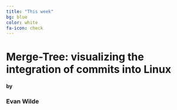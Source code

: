 ```yaml
---
title: "This week"
bg: blue
color: white
fa-icon: check
---
```


# Merge-Tree: visualizing the integration of commits into Linux

#### by

### Evan Wilde